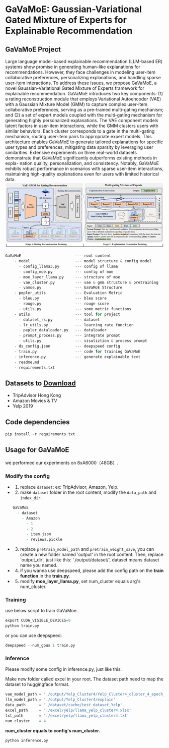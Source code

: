 # GaVaMoE: Gaussian-Variational Gated Mixture of Experts for Explainable Recommendation
## GaVaMoE Project 
Large language model-based explainable recommendation (LLM-based ER) systems show promise in generating human-like explanations for recommendations. However, they face challenges in modeling user-item collaborative preferences, personalizing explanations, and handling sparse user-item interactions. To address these issues, we propose GaVaMoE, a novel Gaussian-Variational Gated Mixture of Experts framework for explainable recommendation. GaVaMoE introduces two key components: (1) a rating reconstruction module that employs Variational Autoencoder (VAE) with a Gaussian Mixture Model (GMM) to capture complex user-item collaborative preferences, serving as a pre-trained multi-gating mechanism; and (2) a set of expert models coupled with the multi-gating mechanism for generating highly personalized explanations. The VAE component models latent factors in user-item interactions, while the GMM clusters users with similar behaviors. Each cluster corresponds to a gate in the multi-gating mechanism, routing user-item pairs to appropriate expert models. This architecture enables GaVaMoE to generate tailored explanations for specific user types and preferences, mitigating data sparsity by leveraging user similarities. Extensive experiments on three real-world datasets demonstrate that GaVaMoE significantly outperforms existing methods in expla-
nation quality, personalization, and consistency. Notably, GaVaMoE exhibits robust performance in scenarios with sparse user-item interactions, maintaining high-quality explanations even for users with limited historical data.
<img src="/imgs/model.jpg" alt="model" title="model">
```python
GaVaMoE                        --- root content    
    - model                    --- model structure & config model
      - config_llama3.py       --- config of llama      
      - config_moe.py          --- config of moe 
      - moe_layer_llama.py     --- structure of moe
      - vae_cluster.py         --- vae & gmm structure & pretraining
      - vamoe.py               --- GaVaMoE Structure
    - pepler_utils             --- Evaluation Metric
      - bleu.py                --- bleu score
      - rouge.py               --- rouge score
      - utils.py               --- some metric functions
    - utils                    --- tool for project
      - dataset_rs.py          --- dataset
      - lr_utils.py            --- learning rate function
      - pepler_dataloader.py   --- dataloader
      - prompt_process.py      --- integrate prompt 
      - utils.py               --- visuliztion & process prompt
    - ds_config.json           --- deepspeed config 
    - train.py                 --- code for training GaVaMoE
    - inference.py             --- generate explainable text
    - readme.md
    - requirements.txt 
```

## Datasets to [Download](https://github.com/lileipisces/PEPLER?tab=readme-ov-file#datasets-to-download)

- TripAdvisor Hong Kong
- Amazon Movies & TV
- Yelp 2019

## Code dependencies

```python
pip install -r requirements.txt 
```

## Usage for GaVaMoE 
we performed our experiments on 8xA6000（48GB）.
### Modify the config

- 1. replace `dataset`: ex: TripAdvisor, Amazon, Yelp.

- 2. make `dataset` folder in the root content, modify the `data_path` and `index_dir`.

  ```python
  GaVaMoE
    - dataset
      - Amazon
        - 1
        - 2
        - item.json
        - reviews.pickle
  ```

- 3. replace `pretrain_model_path`  and `pretrain_weight_save`, you can create a new folder named 'output' in the root content. Then, replace 'output_dir', just like this: './output/dataset/', dataset means dataset name you named.
- 4. if you wanna use deepspeed, please add the config path on the **train function** in the **train.py**.
- 5. modify **moe_layer_llama.py**, set num_cluster equals arg's num_cluster.

### Training 

use below script to train GaVaMoe.

```python
export CUDA_VISIBLE_DEVICES=0
python train.py
```

or you can use deepspeed:

```python
deepspeed --num_gpus 1 train.py 
```

### Inference

Please modify some config in inference.py, just like this:

Make new folder called excel in your root. The dataset path need to map the dataset to huggingface format.

```python
vae_model_path = './output/Yelp_Cluster4/Yelp_Cluster4_cluster_4_epoch_20.pth'
llm_model_path = './output/Yelp_Cluster4/explain'
data_path      = './dataset/cache/test_dataset_Yelp'
excel_path     = './excel/yelp/llama_yelp_cluster4.xlsx'
txt_path       = './excel/yelp/llama_yelp_cluster4.txt'
num_cluster    = 4 
```

**num_cluster equals to config's num_cluster.**

```python
python inference.py
```
